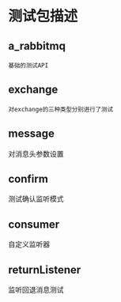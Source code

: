 # 测试包描述
## a_rabbitmq
    基础的测试API
## exchange
    对exchange的三种类型分别进行了测试
## message
  对消息头参数设置
## confirm
  测试确认监听模式
## consumer
  自定义监听器
## returnListener
  监听回退消息测试
